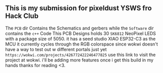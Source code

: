 ## This is my submission for pixeldust YSWS fro Hack Club

The `PCB` dir Contains the Schematics and gerbers while the `Software` dir contains the `c++` Code
This PCB Designs holds 30 `SK6812` NeoPixel LEDS with a package size of 5050. it has a seed studio XIAO ESP32-C3 as the MCU 
it currently cycles through the RGB colorspace since wokwi doesn't have a way to test out w different portals just yet
`https://wokwi.com/projects/426772422246477825` use this link to visit the project at wokwi. i'll be adding more features once
i get this build in my hands thanks for reading <3.

